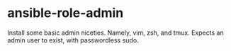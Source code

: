 # ansible-role-admin

Install some basic admin niceties. Namely, vim, zsh, and tmux. Expects an admin user to exist, with passwordless sudo.
